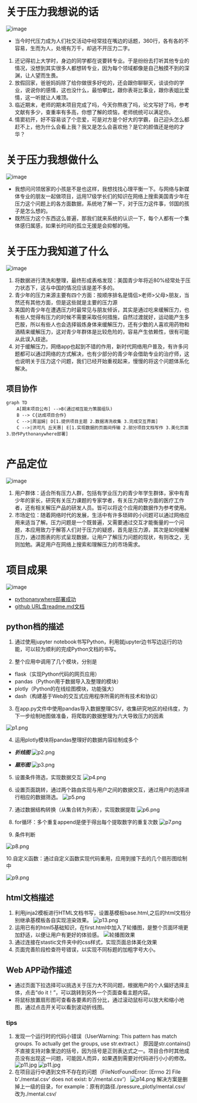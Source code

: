 # 关于压力我想说的话
![image](https://timgsa.baidu.com/timg?image&quality=80&size=b9999_10000&sec=1578166568957&di=ab5bd6de3820e0c9cf2c014d98c140b2&imgtype=0&src=http%3A%2F%2F5b0988e595225.cdn.sohucs.com%2Fq_70%2Cc_zoom%2Cw_640%2Fimages%2F20181128%2Fc1b1c5d34060481c8a16cff78e8e80fc.jpeg)
- 当今时代压力成为人们社交活动中经常挂在嘴边的话题，360行，各有各的不容易，生而为人，处境有万千，却逃不开压力二字。
1. 还记得初上大学时，身边的同学都在说要转专业。于是纷纷去打听其他专业的情况，没想到其实很多人都想转专业，因为每个领域都像是自己触摸不到的深渊，让人望而生畏。
2. 放假回家，爸爸妈妈除了给你做很多好吃的，还会跟你聊聊天，谈谈你的学业，说说你的感情，这也没什么，最怕攀比，跟你表哥比事业，跟你表姐比爱情，这一听就让人难顶。
3. 临近期末，老师的期末项目完成了吗，今天你熬夜了吗，论文写好了吗，参考文献有多少，查重率有多高，你想了解的烦恼，老师统统可以满足你。
4. 情窦初开，好不容易谈了个恋爱，可是对方是个好大的学霸，自己迎头怎么都赶不上，他为什么会看上我？我又是怎么会喜欢他？是它的颜值还是他的才华？

# 关于压力我想做什么
![image](https://ss1.bdstatic.com/70cFuXSh_Q1YnxGkpoWK1HF6hhy/it/u=3282041675,1105267918&fm=26&gp=0.jpg)
- 我想问问领居家的小孩是不是也这样，我想找找心理平衡一下。与网络与新媒体专业的朋友一起做项目，运用17级学长们的知识在网络上搜索美国青少年在压力这个问题上的各方面数据，系统地了解一下，对于压力这件事，邻国的孩子是怎么想的。
- 既然压力这个东西这么普遍，那我们就来系统的认识一下，每个人都有一个集体感归属感，如果长时间的孤立无援是会抑郁的哦。

# 关于压力我知道了什么
![image](https://ss3.bdstatic.com/70cFv8Sh_Q1YnxGkpoWK1HF6hhy/it/u=1597161788,3293975975&fm=26&gp=0.jpg)
1. 将数据进行清洗和整理，最终形成表格发现：美国青少年将近80%经常处于压力状态下，这与中国的情况应该是差不多的。
2. 青少年的压力来源主要有四个方面：按顺序排名是情侣>老师>父母>朋友，当然还有其他方面，但是这些就是主要的压力源
3. 美国的青少年在遭遇压力时最常见与朋友倾诉，其实是通过吃来缓解压力，也有些人觉得有压力的时候不需要采取任何措施，自然过渡就好，运动能产生多巴胺，所以有些人也会选择锻炼身体来缓解压力，还有少数的人喜欢用药物和酒精来缓解压力，这对青少年群体是比较危险的，容易产生依赖性，很有可能从此误入歧途。
4. 对于缓解压力，网络app也起到不错的作用，新时代网络用户普及，有许多问题都可以通过网络的方式解决，也有少部分的青少年会借助专业的治疗师，这也说明关于压力这个问题，我们已经开始重视起来，慢慢的将这个问题体系化解决。
## 项目协作
```
graph TD
    A[期末项目公布] -->B(通过相互能力策展组队)
    B --> C{达成项目合作}
    C -->|周滋娴| D[1.提供项目主题 2.数据清洗收集 3.完成交互界面]
    C -->|洪可凡 丘天惠| E[1.实现数据的页面间传输 2.部分项目文档写作 3.美化页面 3.协作Pythonanywhere部署]
   
```

# 产品定位
![image](https://ss3.bdstatic.com/70cFv8Sh_Q1YnxGkpoWK1HF6hhy/it/u=1937035345,346669298&fm=26&gp=0.jpg)
1. 用户群体：适合所有压力人群，包括有学业压力的青少年学生群体，家中有青少年的家长，研究有关压力课题的专家学者，有关压力疏导方面的医疗工作者，还有相关解压产品的研发人员。皆可以将这个应用的数据作为参考使用。
2. 市场定位：随着网络时代的发展，生活中有许多琐碎的小问题可以通过网络应用来适当了解。压力问题是一个既普遍，又需要通过交互才能衡量的一个问题，本应用致力于解答人们对于压力的疑惑，首先是压力源，其次是如何缓解压力，通过图表的形式呈现数据，让用户了解压力问题的现状，有则改之，无则加勉。满足用户在网络上搜索和理解压力的市场需求。


# 项目成果
![image](https://ss0.bdstatic.com/70cFuHSh_Q1YnxGkpoWK1HF6hhy/it/u=4233122803,2912666491&fm=26&gp=0.jpg)
-  [pythonanywhere部署成功](http://kehan.pythonanywhere.com/)
-  [github URL含readme.md文档](https://note.youdao.com/)

## python档的描述
1. 通过使用jupyter notebook书写Python，利用就jupyter边书写边运行的功能，可以较为顺利的完成Python文档的书写。

2. 整个应用中调用了几个模块，分别是

- flask（实现Python代码的网页应用）
- pandas（Python用于数据导入及整理的模块）
- plotly（Python的在线绘图模块，功能强大）
- dash（构建基于Web的交互式应用程序所需的所有技术和协议）

3. 在app.py文件中使用pandas导入数据整理CSV，收集研究地区的经纬度，为下一步绘制地图做准备，将爬取的数据整理为六大导致压力的因素

![p1.png](https://i.loli.net/2020/01/05/SW6n2bvcEe7z85V.png)

4. 运用plotly模块将pandas整理好的数据内容绘制成多个

- ***折线图***
![p2.png](https://i.loli.net/2020/01/05/FEgBohf7LA3J6n8.png)

- ***扇形图***
![p3.png](https://i.loli.net/2020/01/05/uVRCb2zMlt3Nek6.png)

5. 设置条件筛选，实现数据交互
![p4.png](https://i.loli.net/2020/01/05/SsAd3DBy2uMNTw4.png)

6. 设置页面跳转，通过两个路由实现与用户之间的数据交互，通过用户的选择进行相应的数据筛选。
![p5.png](https://i.loli.net/2020/01/05/PBr2OKT8bpaqEk7.png)

7. 通过数据结构转换（从集合转为列表），实现数据提取
![p6.png](https://i.loli.net/2020/01/05/1w7bd6WYRDx9tZy.png)

8. for循环：多个重复append是便于得出每个提取数字的重复次数
![p7.png](https://i.loli.net/2020/01/05/1lPi2OKdkbq3yBx.png)

9. 条件判断

![p8.png](https://i.loli.net/2020/01/05/KQ9wOqyoSGIDxER.png)

10.自定义函数：通过自定义函数实现代码重用，应用到接下去的几个扇形图绘制中

![p9.png](https://i.loli.net/2020/01/05/eiujwo8tI9kEZNh.png)

## html文档描述
1. 利用jinja2模板进行HTML文档书写，设置基模板base.html,之后的html文档分别继承基模板各自实现渲染效果。
![p13.png](https://i.loli.net/2020/01/05/PhSeE2nOsja7Qtx.png)
2. 运用已有的html5基础知识，在first.html中加入了轮播图，是整个页面环境更加舒适，以便让用户有更好的体验感。
![轮播图效果](https://i.loli.net/2020/01/05/ERBWvIPqF9OjGw2.png)
3. 通过连接在stastic文件夹中的css样式，实现页面总体美化效果
4. 页面完善阶段检查符号错误，以实现不同标题的加粗字号大小。

## Web APP动作描述
- 通过页面下拉选择可以挑选关于压力大不同问题，根据用户的个人偏好选择主体，点击“do it！”，可以跳转到另外一个页面查看主题内容。
- 将鼠标放置扇形图可查看各要素的百分比，通过滚动鼠标可以放大和缩小地图，通过点击开关可以看到波动折线图。
### tips
1. 发现一个运行时的代码小错误（UserWarning:
This pattern has match groups. To actually get the groups, use str.extract.）
原因是str.contains()不直接支持对象里边的括号，因为括号是正则表达式之一。项目合作时其他成员没有出现这一问题，可能因人而异，如果遇到需要对代码进行小小的修改。
![p11.jpg](https://i.loli.net/2020/01/05/iZqheFptEnPK2zf.jpg)
![p11.jpg](https://i.loli.net/2020/01/05/dlzZ584MDN1gqwX.jpg)
2. 在项目运行中遇到文件不存在的问题（FileNotFoundError: [Errno 2] File b'./mental.csv' does not exist: b'./mental.csv'）
![p14.png](https://i.loli.net/2020/01/05/bDlLaenikYr7SBm.png)
解决方案是删掉上一级的目录，for example：原有的路径./pressure_plotly/mental.csv/
改为./mental.csv/
